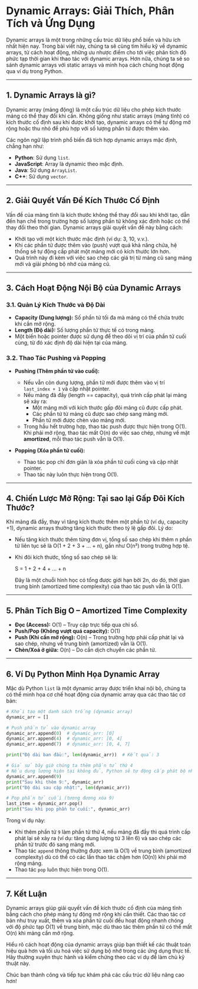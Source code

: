
# Dynamic Arrays: Giải Thích, Phân Tích và Ứng Dụng

Dynamic arrays là một trong những cấu trúc dữ liệu phổ biến và hữu ích nhất hiện nay. Trong bài viết này, chúng ta sẽ cùng tìm hiểu kỹ về dynamic arrays, từ cách hoạt động, những ưu nhược điểm cho tới việc phân tích độ phức tạp thời gian khi thao tác với dynamic arrays. Hơn nữa, chúng ta sẽ so sánh dynamic arrays với static arrays và minh họa cách chúng hoạt động qua ví dụ trong Python.

---

## 1. Dynamic Arrays là gì?

Dynamic array (mảng động) là một cấu trúc dữ liệu cho phép kích thước mảng có thể thay đổi khi cần. Không giống như static arrays (mảng tĩnh) có kích thước cố định sau khi được khởi tạo, dynamic arrays có thể tự động mở rộng hoặc thu nhỏ để phù hợp với số lượng phần tử được thêm vào.

Các ngôn ngữ lập trình phổ biến đã tích hợp dynamic arrays mặc định, chẳng hạn như:
- **Python**: Sử dụng `list`.
- **JavaScript**: Array là dynamic theo mặc định.
- **Java**: Sử dụng `ArrayList`.
- **C++**: Sử dụng `vector`.

---

## 2. Giải Quyết Vấn Đề Kích Thước Cố Định

Vấn đề của mảng tĩnh là kích thước không thể thay đổi sau khi khởi tạo, dẫn đến hạn chế trong trường hợp số lượng phần tử không xác định hoặc có thể thay đổi theo thời gian. Dynamic arrays giải quyết vấn đề này bằng cách:
- Khởi tạo với một kích thước mặc định (ví dụ: 3, 10, v.v.).
- Khi các phần tử được thêm vào (push) vượt quá khả năng chứa, hệ thống sẽ tự động cấp phát một mảng mới có kích thước lớn hơn.
- Quá trình này đi kèm với việc sao chép các giá trị từ mảng cũ sang mảng mới và giải phóng bộ nhớ của mảng cũ.

---

## 3. Cách Hoạt Động Nội Bộ của Dynamic Arrays

### 3.1. Quản Lý Kích Thước và Độ Dài

- **Capacity (Dung lượng):** Số phần tử tối đa mà mảng có thể chứa trước khi cần mở rộng.
- **Length (Độ dài):** Số lượng phần tử thực tế có trong mảng.
- Một biến hoặc pointer được sử dụng để theo dõi vị trí của phần tử cuối cùng, từ đó xác định độ dài hiện tại của mảng.

### 3.2. Thao Tác Pushing và Popping

- **Pushing (Thêm phần tử vào cuối):**
  - Nếu vẫn còn dung lượng, phần tử mới được thêm vào vị trí `last_index + 1` và cập nhật pointer.
  - Nếu mảng đã đầy (length == capacity), quá trình cấp phát lại mảng sẽ xảy ra:
    - Một mảng mới với kích thước gấp đôi mảng cũ được cấp phát.
    - Các phần tử từ mảng cũ được sao chép sang mảng mới.
    - Phần tử mới được chèn vào mảng mới.
  - Trong hầu hết trường hợp, thao tác push được thực hiện trong O(1). Khi phải mở rộng, thao tác mất O(n) do việc sao chép, nhưng về mặt **amortized**, mỗi thao tác push vẫn là O(1).

- **Popping (Xóa phần tử cuối):**
  - Thao tác pop chỉ đơn giản là xóa phần tử cuối cùng và cập nhật pointer.
  - Thao tác này luôn thực hiện trong O(1).

---

## 4. Chiến Lược Mở Rộng: Tại sao lại Gấp Đôi Kích Thước?

Khi mảng đã đầy, thay vì tăng kích thước thêm một phần tử (ví dụ, capacity +1), dynamic arrays thường tăng kích thước theo tỷ lệ gấp đôi. Lý do:
- Nếu tăng kích thước thêm từng đơn vị, tổng số sao chép khi thêm n phần tử liên tục sẽ là O(1 + 2 + 3 + … + n), gần như O(n²) trong trường hợp tệ.
- Khi đôi kích thước, tổng số sao chép sẽ là:
  
  S = 1 + 2 + 4 + ... + n

  Đây là một chuỗi hình học có tổng được giới hạn bởi 2n, do đó, thời gian trung bình (amortized time complexity) của thao tác push vẫn là O(1).

---

## 5. Phân Tích Big O – Amortized Time Complexity

- **Đọc (Access):** O(1) – Truy cập trực tiếp qua chỉ số.
- **Push/Pop (Không vượt quá capacity):** O(1)
- **Push (Khi cần mở rộng):** O(n) – Trong trường hợp phải cấp phát lại và sao chép, nhưng về trung bình (amortized) vẫn là O(1).
- **Chèn/Xoá ở giữa:** O(n) – Do cần dịch chuyển các phần tử.

---

## 6. Ví Dụ Python Minh Họa Dynamic Array

Mặc dù Python `list` là một dynamic array được triển khai nội bộ, chúng ta có thể minh họa cơ chế hoạt động của dynamic array qua các thao tác cơ bản:

```python
# Khởi tạo một danh sách trống (dynamic array)
dynamic_arr = []

# Push phần tử vào dynamic array
dynamic_arr.append(0)  # dynamic_arr: [0]
dynamic_arr.append(4)  # dynamic_arr: [0, 4]
dynamic_arr.append(7)  # dynamic_arr: [0, 4, 7]

print("Độ dài ban đầu:", len(dynamic_arr))  # Kết quả: 3

# Giả sử bây giờ chúng ta thêm phần tử thứ 4
# Nếu dung lượng hiện tại không đủ, Python sẽ tự động cấp phát bộ nhớ mới (dynamic reallocation)
dynamic_arr.append(9)
print("Sau khi thêm 9:", dynamic_arr)
print("Độ dài sau cập nhật:", len(dynamic_arr))

# Pop phần tử cuối (tương đương xóa 9)
last_item = dynamic_arr.pop()
print("Sau khi pop phần tử cuối:", dynamic_arr)
```

Trong ví dụ này:
- Khi thêm phần tử `9` làm phần tử thứ 4, nếu mảng đã đầy thì quá trình cấp phát lại sẽ xảy ra (ví dụ: tăng dung lượng từ 3 lên 6) và sao chép các phần tử trước đó sang mảng mới.
- Thao tác `append` thông thường được xem là O(1) về trung bình (amortized complexity) dù có thể có các lần thao tác chậm hơn (O(n)) khi phải mở rộng mảng.
- Thao tác `pop` luôn thực hiện trong O(1).

---

## 7. Kết Luận

Dynamic arrays giúp giải quyết vấn đề kích thước cố định của mảng tĩnh bằng cách cho phép mảng tự động mở rộng khi cần thiết. Các thao tác cơ bản như truy xuất, thêm và xóa phần tử cuối đều hoạt động nhanh chóng với độ phức tạp O(1) về trung bình, mặc dù thao tác thêm phần tử có thể mất O(n) khi mảng cần mở rộng.

Hiểu rõ cách hoạt động của dynamic arrays giúp bạn thiết kế các thuật toán hiệu quả hơn và tối ưu hoá việc sử dụng bộ nhớ trong các ứng dụng thực tế. Hãy thường xuyên thực hành và kiểm chứng theo các ví dụ để làm chủ kỹ thuật này.

Chúc bạn thành công và tiếp tục khám phá các cấu trúc dữ liệu nâng cao hơn!
